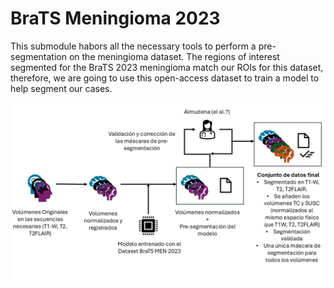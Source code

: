 # BraTS Meningioma 2023

This submodule habors all the necessary tools to perform a pre-segmentation on the meningioma dataset. The regions of interest segmented for the BraTS 2023 meningioma match our ROIs for this dataset, therefore, we are going to use this open-access dataset to train a model to help segment our cases.

![iamge](./assets/presegmentacion%20flujo.png)